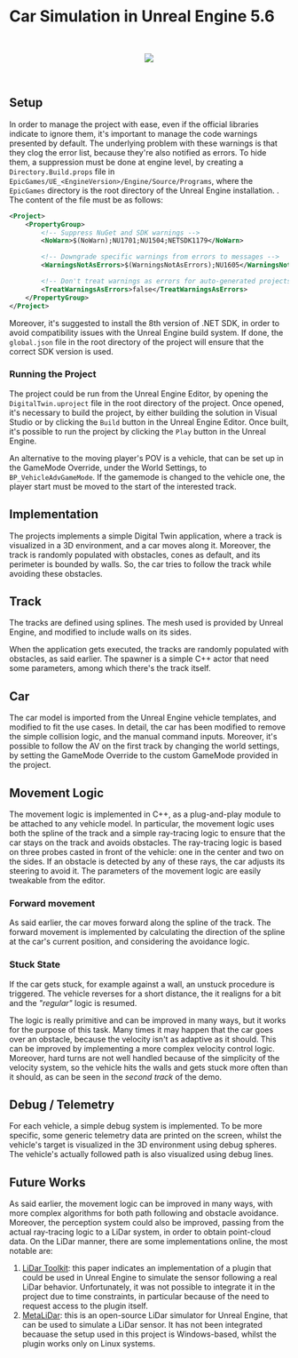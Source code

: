 # Car Simulation in Unreal Engine 5.6

<br>
<p align="center">
    </em>
    <img src="./task-demo.gif"/> <br />
</p>
<br>

## Setup
In order to manage the project with ease, even if the official libraries indicate to ignore them, it's important to manage the code warnings presented by default. The underlying problem with these warnings is that they clog the error list, because they're also notified as errors. To hide them, a suppression must be done at engine level, by creating a ```Directory.Build.props``` file in ```EpicGames/UE_<EngineVersion>/Engine/Source/Programs```, where the ```EpicGames``` directory is the root directory of the Unreal Engine installation. . The content of the file must be as follows:
```xml
<Project>
	<PropertyGroup>
		<!-- Suppress NuGet and SDK warnings -->
		<NoWarn>$(NoWarn);NU1701;NU1504;NETSDK1179</NoWarn>

		<!-- Downgrade specific warnings from errors to messages -->
		<WarningsNotAsErrors>$(WarningsNotAsErrors);NU1605</WarningsNotAsErrors>

		<!-- Don't treat warnings as errors for auto-generated projects -->
		<TreatWarningsAsErrors>false</TreatWarningsAsErrors>
	</PropertyGroup>
</Project>
```

Moreover, it's suggested to install the 8th version of .NET SDK, in order to avoid compatibility issues with the Unreal Engine build system. If done, the ```global.json``` file in the root directory of the project will ensure that the correct SDK version is used.	

### Running the Project
The project could be run from the Unreal Engine Editor, by opening the ```DigitalTwin.uproject``` file in the root directory of the project. Once opened, it's necessary to build the project, by either building the solution in Visual Studio or by clicking the ```Build``` button in the Unreal Engine Editor. Once built, it's possible to run the project by clicking the ```Play``` button in the Unreal Engine.

An alternative to the moving player's POV is a vehicle, that can be set up in the GameMode Override, under the World Settings, to  ```BP_VehicleAdvGameMode```. If the gamemode is changed to the vehicle one, the player start must be moved to the start of the interested track.

## Implementation
The projects implements a simple Digital Twin application, where a track is visualized in a 3D environment, and a car moves along it.
Moreover, the track is randomly populated with obstacles, cones as default, and its perimeter is bounded by walls. So, the car tries to follow the track while avoiding these obstacles.

## Track
The tracks are defined using splines. The mesh used is provided by Unreal Engine, and modified to include walls on its sides.

When the application gets executed, the tracks are randomly populated with obstacles, as said earlier.
The spawner is a simple C++ actor that need some parameters, among which there's the track itself.

## Car
The car model is imported from the Unreal Engine vehicle templates, and modified to fit the use cases. In detail, the car has been modified to remove the simple collision logic, and the manual command inputs. Moreover, it's possible to follow the AV on the first track by changing the world settings, by setting the GameMode Override to the custom GameMode provided in the project.

## Movement Logic
The movement logic is implemented in C++, as a plug-and-play module to be attached to any vehicle model. In particular, the movement logic uses both the spline of the track and a simple ray-tracing logic to ensure that the car stays on the track and avoids obstacles. The ray-tracing logic is based on three probes casted in front of the vehicle: one in the center and two on the sides. If an obstacle is detected by any of these rays, the car adjusts its steering to avoid it. The parameters of the movement logic are easily tweakable from the editor.

### Forward movement
As said earlier, the car moves forward along the spline of the track. The forward movement is implemented by calculating the direction of the spline at the car's current position, and considering the avoidance logic.

### Stuck State
If the car gets stuck, for example against a wall, an unstuck procedure is triggered. The vehicle reverses for a short distance, the it realigns for a bit and the _"regular"_ logic is resumed.

The logic is really primitive and can be improved in many ways, but it works for the purpose of this task. Many times it may happen that the car goes over an obstacle, because the velocity isn't as adaptive as it should. This can be improved by implementing a more complex velocity control logic. Moreover, hard turns are not well handled because of the simplicity of the velocity system, so the vehicle hits the walls and gets stuck more often than it should, as can be seen in the *second track* of the demo.

## Debug / Telemetry
For each vehicle, a simple debug system is implemented. To be more specific, some generic telemetry data are printed on the screen, whilst the vehicle's target is visualized in the 3D environment using debug spheres. The vehicle's actually followed path is also visualized using debug lines.

## Future Works
As said earlier, the movement logic can be improved in many ways, with more complex algorithms for both path following and obstacle avoidance. Moreover, the perception system could also be improved, passing from the actual ray-tracing logic to a LiDar system, in order to obtain point-cloud data. On the LiDar manner, there are some implementations online, the most notable are:
1. [LiDar Toolkit](https://dl.acm.org/doi/pdf/10.1145/3708035.3736025): this paper indicates an implementation of a plugin that could be used in Unreal Engine to simulate the sensor following a real LiDar behavior. Unfortunately, it was not possible to integrate it in the project due to time constraints, in particular because of the need to request access to the plugin itself.
2. [MetaLiDar](https://github.com/metabotics-ai/MetaLidar): this is an open-source LiDar simulator for Unreal Engine, that can be used to simulate a LiDar sensor. It has not been integrated becauase the setup used in this project is Windows-based, whilst the plugin works only on Linux systems.
